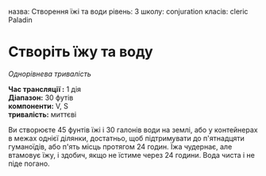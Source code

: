 назва: Створення їжі та води рівень: 3 школу: conjuration класів: cleric Paladin

# Створіть їжу та воду
_Однорівнева тривалість_

**Час трансляції :** 1 дія    
**Діапазон:** 30 футів    
**компоненти:** V, S    
**тривалість:** миттєві

Ви створюєте 45 фунтів їжі і 30 галонів води на землі, або у контейнерах в межах однієї ділянки, достатньо, щоб підтримувати до п'ятнадцяти гуманоїдів, або п'ять місць протягом 24 годин. Їжа чудернає, але втамовує їжу, і здобич, якщо не їстиме через 24 години. Вода чиста і не піде погано. 